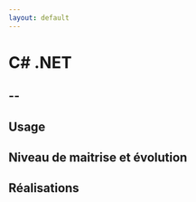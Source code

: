 ```yaml
---
layout: default
---
```


# C# .NET

## --

## Usage

## Niveau de maitrise et évolution

## Réalisations